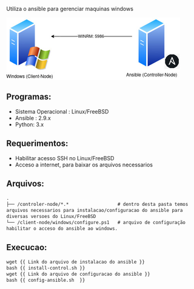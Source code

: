 Utiliza o ansible para gerenciar maquinas windows

![alt text](https://raw.githubusercontent.com/leandroscardua/Ansible-Windows/master/windows-ansible.jpg)

 Programas:
--------
- Sistema Operacional : Linux/FreeBSD
- Ansible : 2.9.x
- Python: 3.x

 Requerimentos:
--------
- Habilitar acesso SSH no Linux/FreeBSD
- Acceso a internet, para baixar os arquivos necessarios

 Arquivos:
--------

    .
    ├── /controler-node/*.*                  # dentro desta pasta temos arquivos necessarios para instalacao/configuracao do ansible para diversas versoes do Linux/FreeBSD
    └── /client-node/windows/configure.ps1   # arquivo de configuração habilitar o acceso do ansible ao windows.

     
 Execucao:
--------

    wget {{ Link do arquivo de instalacao do ansible }}
    bash {{ install-control.sh }}
    wget {{ Link do arquivo de configuracao do ansible }}
    bash {{ config-ansible.sh  }}

